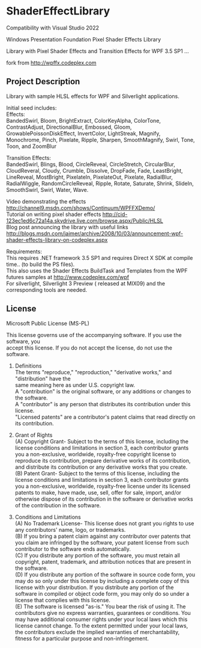 # ShaderEffectLibrary
Compatibility with Visual Studio 2022

Windows Presentation Foundation Pixel Shader Effects Library  

Library with Pixel Shader Effects and Transition Effects for WPF 3.5 SP1 ...  
  
fork from http://wpffx.codeplex.com  
  
## Project Description
Library with sample HLSL effects for WPF and Silverlight applications.  
  
Initial seed includes:  
Effects:  
BandedSwirl, Bloom, BrightExtract, ColorKeyAlpha, ColorTone, ContrastAdjust, DirectionalBlur, Embossed, Gloom, GrowablePoissonDiskEffect, InvertColor, LightStreak, Magnify, Monochrome, Pinch, Pixelate, Ripple, Sharpen, SmoothMagnify, Swirl, Tone, Toon, and ZoomBlur  

Transition Effects:  
BandedSwirl, Blings, Blood, CircleReveal, CircleStretch, CircularBlur, CloudReveral, Cloudy, Crumble, Dissolve, DropFade, Fade, LeastBright, LineReveal, MostBright, PixelateIn, PixelateOut, Pixelate, RadialBlur, RadialWiggle, RandomCircleReveal, Ripple, Rotate, Saturate, Shrink, SlideIn, SmoothSwirl, Swirl, Water, Wave.  
  
Video demonstrating the effects http://channel9.msdn.com/shows/Continuum/WPFFXDemo/  
Tutorial on writing pixel shader effects http://cid-123ec1ed6c72a14a.skydrive.live.com/browse.aspx/Public/HLSL  
Blog post announcing the library with useful links http://blogs.msdn.com/jaimer/archive/2008/10/03/announcement-wpf-shader-effects-library-on-codeplex.aspx  

Requirements:  
This requires .NET framework 3.5 SP1 and requires Direct X SDK at compile time.. (to build the PS files).  
This also uses the Shader Effects BuildTask and Templates from the WPF futures samples at http://www.codeplex.com/wpf  
For silverlight, Silverlight 3 Preview ( released at MIX09) and the corresponding tools are needed.  

## License

Microsoft Public License (MS-PL)

This license governs use of the accompanying software. If you use the software, you  
accept this license. If you do not accept the license, do not use the software.  
  
1. Definitions  
The terms "reproduce," "reproduction," "derivative works," and "distribution" have the  
same meaning here as under U.S. copyright law.  
A "contribution" is the original software, or any additions or changes to the software.  
A "contributor" is any person that distributes its contribution under this license.  
"Licensed patents" are a contributor's patent claims that read directly on its contribution.  
  
2. Grant of Rights  
(A) Copyright Grant- Subject to the terms of this license, including the license conditions and limitations in section 3, each contributor grants you a non-exclusive, worldwide, royalty-free copyright license to reproduce its contribution, prepare derivative works of its contribution, and distribute its contribution or any derivative works that you create.  
(B) Patent Grant- Subject to the terms of this license, including the license conditions and limitations in section 3, each contributor grants you a non-exclusive, worldwide, royalty-free license under its licensed patents to make, have made, use, sell, offer for sale, import, and/or otherwise dispose of its contribution in the software or derivative works of the contribution in the software.  

3. Conditions and Limitations  
(A) No Trademark License- This license does not grant you rights to use any contributors' name, logo, or trademarks.  
(B) If you bring a patent claim against any contributor over patents that you claim are infringed by the software, your patent license from such contributor to the software ends automatically.  
(C) If you distribute any portion of the software, you must retain all copyright, patent, trademark, and attribution notices that are present in the software.  
(D) If you distribute any portion of the software in source code form, you may do so only under this license by including a complete copy of this license with your distribution. If you distribute any portion of the software in compiled or object code form, you may only do so under a license that complies with this license.  
(E) The software is licensed "as-is." You bear the risk of using it. The contributors give no express warranties, guarantees or conditions. You may have additional consumer rights under your local laws which this license cannot change. To the extent permitted under your local laws, the contributors exclude the implied warranties of merchantability, fitness for a particular purpose and non-infringement.  
